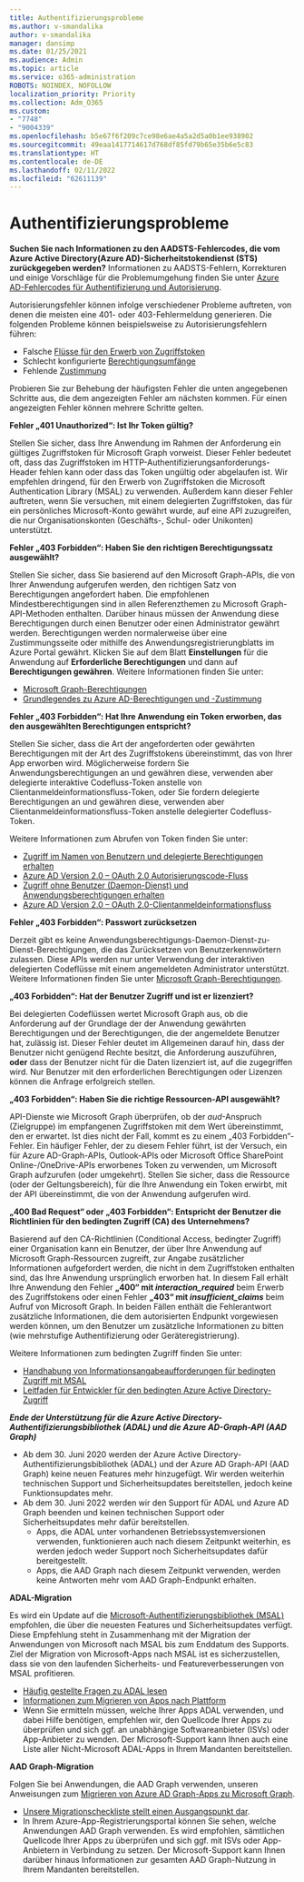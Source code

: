 ```yaml
---
title: Authentifizierungsprobleme
ms.author: v-smandalika
author: v-smandalika
manager: dansimp
ms.date: 01/25/2021
ms.audience: Admin
ms.topic: article
ms.service: o365-administration
ROBOTS: NOINDEX, NOFOLLOW
localization_priority: Priority
ms.collection: Adm_O365
ms.custom:
- "7748"
- "9004339"
ms.openlocfilehash: b5e67f6f209c7ce98e6ae4a5a2d5a0b1ee938902
ms.sourcegitcommit: 49eaa1417714617d768df85fd79b65e35b6e5c83
ms.translationtype: HT
ms.contentlocale: de-DE
ms.lasthandoff: 02/11/2022
ms.locfileid: "62611139"
---
```

# <a name="authentication-issues"></a>Authentifizierungsprobleme

**Suchen Sie nach Informationen zu den AADSTS-Fehlercodes, die vom Azure Active Directory(Azure AD)-Sicherheitstokendienst (STS) zurückgegeben werden?** Informationen zu AADSTS-Fehlern, Korrekturen und einige Vorschläge für die Problemumgehung finden Sie unter [Azure AD-Fehlercodes für Authentifizierung und Autorisierung](https://docs.microsoft.com/azure/active-directory/develop/reference-aadsts-error-codes).

Autorisierungsfehler können infolge verschiedener Probleme auftreten, von denen die meisten eine 401- oder 403-Fehlermeldung generieren. Die folgenden Probleme können beispielsweise zu Autorisierungsfehlern führen:

- Falsche [Flüsse für den Erwerb von Zugriffstoken](https://docs.microsoft.com/azure/active-directory/develop/authentication-vs-authorization) 
- Schlecht konfigurierte [Berechtigungsumfänge](https://docs.microsoft.com/azure/active-directory/develop/v2-permissions-and-consent) 
- Fehlende [Zustimmung](https://docs.microsoft.com/azure/active-directory/develop/howto-convert-app-to-be-multi-tenant#understanding-user-and-admin-consent)

Probieren Sie zur Behebung der häufigsten Fehler die unten angegebenen Schritte aus, die dem angezeigten Fehler am nächsten kommen. Für einen angezeigten Fehler können mehrere Schritte gelten.

**Fehler „401 Unauthorized“: Ist Ihr Token gültig?**

Stellen Sie sicher, dass Ihre Anwendung im Rahmen der Anforderung ein gültiges Zugriffstoken für Microsoft Graph vorweist. Dieser Fehler bedeutet oft, dass das Zugriffstoken im HTTP-Authentifizierungsanforderungs-Header fehlen kann oder dass das Token ungültig oder abgelaufen ist. Wir empfehlen dringend, für den Erwerb von Zugriffstoken die Microsoft Authentication Library (MSAL) zu verwenden. Außerdem kann dieser Fehler auftreten, wenn Sie versuchen, mit einem delegierten Zugriffstoken, das für ein persönliches Microsoft-Konto gewährt wurde, auf eine API zuzugreifen, die nur Organisationskonten (Geschäfts-, Schul- oder Unikonten) unterstützt.

**Fehler „403 Forbidden“: Haben Sie den richtigen Berechtigungssatz ausgewählt?**

Stellen Sie sicher, dass Sie basierend auf den Microsoft Graph-APIs, die von Ihrer Anwendung aufgerufen werden, den richtigen Satz von Berechtigungen angefordert haben. Die empfohlenen Mindestberechtigungen sind in allen Referenzthemen zu Microsoft Graph-API-Methoden enthalten. Darüber hinaus müssen der Anwendung diese Berechtigungen durch einen Benutzer oder einen Administrator gewährt werden. Berechtigungen werden normalerweise über eine Zustimmungsseite oder mithilfe des Anwendungsregistrierungblatts im Azure Portal gewährt. Klicken Sie auf dem Blatt **Einstellungen** für die Anwendung auf **Erforderliche Berechtigungen** und dann auf **Berechtigungen gewähren**. Weitere Informationen finden Sie unter:

- [Microsoft Graph-Berechtigungen](https://docs.microsoft.com/graph/permissions-reference) 
- [Grundlegendes zu Azure AD-Berechtigungen und -Zustimmung](https://docs.microsoft.com/azure/active-directory/develop/v2-permissions-and-consent)

**Fehler „403 Forbidden“: Hat Ihre Anwendung ein Token erworben, das den ausgewählten Berechtigungen entspricht?**

Stellen Sie sicher, dass die Art der angeforderten oder gewährten Berechtigungen mit der Art des Zugriffstokens übereinstimmt, das von Ihrer App erworben wird. Möglicherweise fordern Sie Anwendungsberechtigungen an und gewähren diese, verwenden aber delegierte interaktive Codefluss-Token anstelle von Clientanmeldeinformationsfluss-Token, oder Sie fordern delegierte Berechtigungen an und gewähren diese, verwenden aber Clientanmeldeinformationsfluss-Token anstelle delegierter Codefluss-Token.

Weitere Informationen zum Abrufen von Token finden Sie unter:

- [Zugriff im Namen von Benutzern und delegierte Berechtigungen erhalten](https://docs.microsoft.com/graph/auth-v2-user) 
- [Azure AD Version 2.0 – OAuth 2.0 Autorisierungscode-Fluss](https://docs.microsoft.com/azure/active-directory/develop/v2-oauth2-auth-code-flow) 
- [Zugriff ohne Benutzer (Daemon-Dienst) und Anwendungsberechtigungen erhalten](https://docs.microsoft.com/graph/auth-v2-service) 
- [Azure AD Version 2.0 – OAuth 2.0-Clientanmeldeinformationsfluss](https://docs.microsoft.com/azure/active-directory/develop/v2-oauth2-client-creds-grant-flow)

**Fehler „403 Forbidden“: Passwort zurücksetzen**

Derzeit gibt es keine Anwendungsberechtigungs-Daemon-Dienst-zu-Dienst-Berechtigungen, die das Zurücksetzen von Benutzerkennwörtern zulassen. Diese APIs werden nur unter Verwendung der interaktiven delegierten Codeflüsse mit einem angemeldeten Administrator unterstützt. Weitere Informationen finden Sie unter [Microsoft Graph-Berechtigungen](https://docs.microsoft.com/graph/permissions-reference).

**„403 Forbidden“: Hat der Benutzer Zugriff und ist er lizenziert?**

Bei delegierten Codeflüssen wertet Microsoft Graph aus, ob die Anforderung auf der Grundlage der der Anwendung gewährten Berechtigungen und der Berechtigungen, die der angemeldete Benutzer hat, zulässig ist. Dieser Fehler deutet im Allgemeinen darauf hin, dass der Benutzer nicht genügend Rechte besitzt, die Anforderung auszuführen, **oder** dass der Benutzer nicht für die Daten lizenziert ist, auf die zugegriffen wird. Nur Benutzer mit den erforderlichen Berechtigungen oder Lizenzen können die Anfrage erfolgreich stellen.

**„403 Forbidden“: Haben Sie die richtige Ressourcen-API ausgewählt?**

API-Dienste wie Microsoft Graph überprüfen, ob der *aud*-Anspruch (Zielgruppe) im empfangenen Zugriffstoken mit dem Wert übereinstimmt, den er erwartet. Ist dies nicht der Fall, kommt es zu einem „403 Forbidden“-Fehler. Ein häufiger Fehler, der zu diesem Fehler führt, ist der Versuch, ein für Azure AD-Graph-APIs, Outlook-APIs oder Microsoft Office SharePoint Online-/OneDrive-APIs erworbenes Token zu verwenden, um Microsoft Graph aufzurufen (oder umgekehrt). Stellen Sie sicher, dass die Ressource (oder der Geltungsbereich), für die Ihre Anwendung ein Token erwirbt, mit der API übereinstimmt, die von der Anwendung aufgerufen wird.

**„400 Bad Request“ oder „403 Forbidden“: Entspricht der Benutzer die Richtlinien für den bedingten Zugriff (CA) des Unternehmens?**

Basierend auf den CA-Richtlinien (Conditional Access, bedingter Zugriff) einer Organisation kann ein Benutzer, der über Ihre Anwendung auf Microsoft Graph-Ressourcen zugreift, zur Angabe zusätzlicher Informationen aufgefordert werden, die nicht in dem Zugriffstoken enthalten sind, das Ihre Anwendung ursprünglich erworben hat. In diesem Fall erhält Ihre Anwendung den Fehler **„400“ mit *interaction_required*** beim Erwerb des Zugriffstokens oder einen Fehler **„403“ mit *insufficient_claims*** beim Aufruf von Microsoft Graph. In beiden Fällen enthält die Fehlerantwort zusätzliche Informationen, die dem autorisierten Endpunkt vorgewiesen werden können, um den Benutzer um zusätzliche Informationen zu bitten (wie mehrstufige Authentifizierung oder Geräteregistrierung).

Weitere Informationen zum bedingten Zugriff finden Sie unter:

- [Handhabung von Informationsangabeaufforderungen für bedingten Zugriff mit MSAL](https://docs.microsoft.com/azure/active-directory/develop/msal-error-handling-dotnet#conditional-access-and-claims-challenges) 
- [Leitfaden für Entwickler für den bedingten Azure Active Directory-Zugriff](https://docs.microsoft.com/azure/active-directory/develop/v2-conditional-access-dev-guide)

***Ende der Unterstützung für die Azure Active Directory-Authentifizierungsbibliothek (ADAL) und die Azure AD-Graph-API (AAD Graph)***

- Ab dem 30. Juni 2020 werden der Azure Active Directory-Authentifizierungsbibliothek (ADAL) und der Azure AD Graph-API (AAD Graph) keine neuen Features mehr hinzugefügt. Wir werden weiterhin technischen Support und Sicherheitsupdates bereitstellen, jedoch keine Funktionsupdates mehr.
- Ab dem 30. Juni 2022 werden wir den Support für ADAL und Azure AD Graph beenden und keinen technischen Support oder Sicherheitsupdates mehr dafür bereitstellen.
    - Apps, die ADAL unter vorhandenen Betriebssystemversionen verwenden, funktionieren auch nach diesem Zeitpunkt weiterhin, es werden jedoch weder Support noch Sicherheitsupdates dafür bereitgestellt.
    - Apps, die AAD Graph nach diesem Zeitpunkt verwenden, werden keine Antworten mehr vom AAD Graph-Endpunkt erhalten.

**ADAL-Migration**

Es wird ein Update auf die [Microsoft-Authentifizierungsbibliothek (MSAL)](https://docs.microsoft.com/azure/active-directory/develop/v2-overview) empfohlen, die über die neuesten Features und Sicherheitsupdates verfügt. Diese Empfehlung steht in Zusammenhang mit der Migration der Anwendungen von Microsoft nach MSAL bis zum Enddatum des Supports. Ziel der Migration von Microsoft-Apps nach MSAL ist es sicherzustellen, dass sie von den laufenden Sicherheits- und Featureverbesserungen von MSAL profitieren.

- [Häufig gestellte Fragen zu ADAL lesen](https://docs.microsoft.com/azure/active-directory/develop/msal-migration#frequently-asked-questions-faq) 
- [Informationen zum Migrieren von Apps nach Plattform](https://docs.microsoft.com/azure/active-directory/develop/msal-migration#frequently-asked-questions-faq) 
- Wenn Sie ermitteln müssen, welche Ihrer Apps ADAL verwenden, und dabei Hilfe benötigen, empfehlen wir, den Quellcode Ihrer Apps zu überprüfen und sich ggf. an unabhängige Softwareanbieter (ISVs) oder App-Anbieter zu wenden. Der Microsoft-Support kann Ihnen auch eine Liste aller Nicht-Microsoft ADAL-Apps in Ihrem Mandanten bereitstellen.

**AAD Graph-Migration**

Folgen Sie bei Anwendungen, die AAD Graph verwenden, unseren Anweisungen zum [Migrieren von Azure AD Graph-Apps zu Microsoft Graph](https://docs.microsoft.com/graph/migrate-azure-ad-graph-planning-checklist?view=graph-rest-1.0&preserve-view=true).

- [Unsere Migrationscheckliste stellt einen Ausgangspunkt dar](https://docs.microsoft.com/graph/migrate-azure-ad-graph-planning-checklist). 
- In Ihrem Azure-App-Registrierungsportal können Sie sehen, welche Anwendungen AAD Graph verwenden. Es wird empfohlen, sämtlichen Quellcode Ihrer Apps zu überprüfen und sich ggf. mit ISVs oder App-Anbietern in Verbindung zu setzen. Der Microsoft-Support kann Ihnen darüber hinaus Informationen zur gesamten AAD Graph-Nutzung in Ihrem Mandanten bereitstellen.

 










